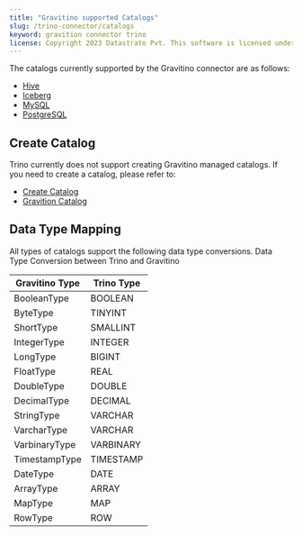 ```yaml
---
title: "Gravitino supported Catalogs"
slug: /trino-connector/catalogs
keyword: gravition connector trino
license: Copyright 2023 Datastrato Pvt. This software is licensed under the Apache License version 2.
---
```



The catalogs currently supported by the Gravitino connector are as follows:

- [Hive](/docs/trino-connector/catalogs/hive)
- [Iceberg](/docs/trino-connector/catalogs/iceberg)
- [MySQL](/docs/trino-connector/catalogs/mysql)
- [PostgreSQL](/docs/trino-connector/catalogs/postgresql)

## Create Catalog
Trino currently does not support creating Gravitino managed catalogs. 
If you need to create a catalog, please refer to:
- [Create Catalog](/docs)
- [Gravition Catalog](/docs)

## Data Type Mapping
All types of catalogs support the following data type conversions.
Data Type Conversion between Trino and Gravitino

| Gravitino Type    | Trino Type |
| ----------------- |------------|
| BooleanType       | BOOLEAN    |
| ByteType          | TINYINT    |
| ShortType         | SMALLINT   |
| IntegerType       | INTEGER    |
| LongType          | BIGINT     |
| FloatType         | REAL       |
| DoubleType        | DOUBLE     |
| DecimalType       | DECIMAL    |
| StringType        | VARCHAR    |
| VarcharType       | VARCHAR    |
| VarbinaryType     | VARBINARY  |
| TimestampType     | TIMESTAMP  |
| DateType          | DATE       |
| ArrayType         | ARRAY      |
| MapType           | MAP        |
| RowType           | ROW        |
